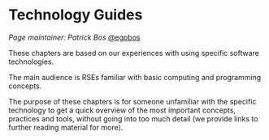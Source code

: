 # Technology Guides

*Page maintainer: Patrick Bos* [@egpbos](https://github.com/egpbos)

These chapters are based on our experiences with using specific software technologies.

The main audience is RSEs familiar with basic computing and programming concepts.

The purpose of these chapters is for someone unfamiliar with the specific technology to get a quick overview of the most important concepts, practices and tools, without going into too much detail (we provide links to further reading material for more).